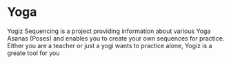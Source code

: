 # Yoga
Yogiz Sequencing is a project providing information about various Yoga Asanas (Poses) and enables you to create your own 
sequences for practice. Either you are a teacher or just a yogi wants to practice alone, Yogiz is a greate tool for you

